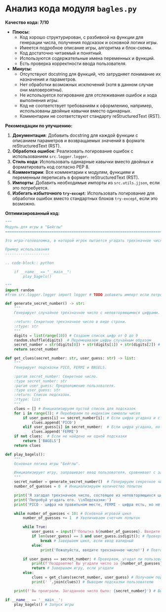 # Анализ кода модуля `bagles.py`

**Качество кода: 7/10**
- **Плюсы:**
    - Код хорошо структурирован, с разбивкой на функции для генерации числа, получения подсказок и основной логики игры.
    - Имеется подробное описание игры, алгоритма и блок-схемы.
    - Код достаточно читаемый и понятный.
    - Используются содержательные имена переменных и функций.
    - Есть проверка корректности ввода пользователя.
- **Минусы:**
    - Отсутствуют docstring для функций, что затрудняет понимание их назначения и параметров.
    - Нет обработки возможных исключений (хотя в данном случае они маловероятны).
    - Не используется логирование для отслеживания ошибок и хода выполнения игры.
    - Код не соответствует требованиям к оформлению, например, использованы двойные кавычки вместо одинарных.
    - Комментарии не соответствуют стандарту reStructuredText (RST).

**Рекомендации по улучшению:**
1. **Документация**: Добавить docstring для каждой функции с описанием параметров и возвращаемых значений в формате reStructuredText (RST).
2. **Обработка ошибок**: Реализовать логирование ошибок с использованием `src.logger.logger`.
3. **Стиль кода**: Использовать одинарные кавычки вместо двойных и форматировать код согласно PEP 8.
4. **Комментарии**: Все комментарии к модулям, функциям и переменным переписать в формате reStructuredText (RST).
5. **Импорты**: Добавить необходимые импорты из `src.utils.jjson`, если это потребуется.
6. **Избегать избыточного `try-except`**: Использовать логирование для обработки ошибок вместо стандартных блоков `try-except`, если это возможно.

**Оптимизированный код:**

```python
"""
Модуль для игры в "Бейглы"
=========================================================================================

Это игра-головоломка, в которой игрок пытается угадать трехзначное число, составленное из неповторяющихся цифр.

Пример использования
--------------------

.. code-block:: python

    if __name__ == "__main__":
        play_bagels()

"""
import random
#from src.logger.logger import logger # TODO добавить импорт если потребуется

def generate_secret_number() -> str:
    """
    Генерирует случайное трехзначное число с неповторяющимися цифрами.

    :return: Секретное трехзначное число в виде строки.
    :rtype: str
    """
    digits = list(range(10)) # Создаем список цифр от 0 до 9
    random.shuffle(digits)  # Перемешиваем цифры случайным образом
    secret_number = str(digits[0]) + str(digits[1]) + str(digits[2]) # Создаем трехзначное число и преобразуем в строку
    return secret_number

def get_clues(secret_number: str, user_guess: str) -> list:
    """
    Генерирует подсказки PICO, FERMI и BAGELS.

    :param secret_number: Секретное число.
    :type secret_number: str
    :param user_guess: Предположение пользователя.
    :type user_guess: str
    :return: Список подсказок.
    :rtype: list
    """
    clues = [] # Инициализируем пустой список для подсказок
    for i in range(3): # Перебираем по индексам символы чисел
        if user_guess[i] == secret_number[i]: # Если цифра угадана и стоит на своем месте
            clues.append('PICO')
        elif user_guess[i] in secret_number:  # Если цифра угадана, но стоит не на своем месте
            clues.append('FERMI')
    if not clues:  # Если не найдено ни одной подсказки
        return ['BAGELS']
    return clues

def play_bagels():
    """
    Основная логика игры "Бейглы".

    Инициализирует игру, запрашивает ввод пользователя, сравнивает с загаданным числом и предоставляет подсказки.
    """
    secret_number = generate_secret_number()  # Генерируем секретное число
    number_of_guesses = 0  # Инициализируем количество попыток

    print('Я загадал трехзначное число, состоящее из неповторяющихся цифр.')
    print('Попробуй угадать его. \\nПодсказки:')
    print('PICO - цифра на правильном месте, FERMI - цифра есть, но не на месте, BAGELS - ничего не угадано')

    while number_of_guesses < 10: # Основной игровой цикл
        number_of_guesses += 1  # Увеличиваем счетчик попыток

        while True:
            user_guess = input(f'Попытка №{number_of_guesses}. Введите трехзначное число: ') # Получаем ввод пользователя
            if len(user_guess) == 3 and user_guess.isdigit(): # Проверяем валидность введенных данных
                break # Завершаем цикл, если ввод валидный
            else:
                print('Пожалуйста, введите трехзначное число!') # Повторяем запрос, если ввод не валидный

        if user_guess == secret_number: # Проверяем, угадал ли пользователь число
            print(f'Поздравляю! Вы угадали число за {number_of_guesses} попыток!')
            return # Завершаем игру, если угадали
        else:
            clues = get_clues(secret_number, user_guess) # Получаем подсказки
            print(' '.join(clues)) # Выводим подсказки пользователю

    print(f'Вы проиграли. Загаданное число было: {secret_number}') # Выводим загаданное число, если не угадали за 10 попыток

if __name__ == '__main__':
    play_bagels() # Запуск игры
```